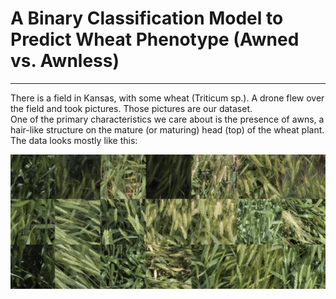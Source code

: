 # A Binary Classification Model to Predict Wheat Phenotype (Awned vs. Awnless)
<hr>
There is a field in Kansas, with some wheat (Triticum sp.). A drone flew over the field and took pictures.
Those pictures are our dataset.  <br/> 
One of the primary characteristics we care about is the presence of awns, a hair-like structure on the mature (or maturing) head (top) of the wheat plant. The data looks mostly like this:  <br/>  

![a montage of our wheat dataset](./wheat_data_montage.png)
